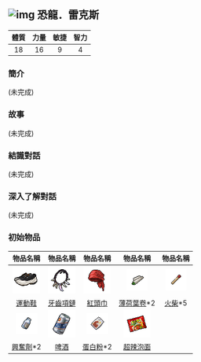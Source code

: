 ## ![img](images/.png) 恐龍．雷克斯

|體質|力量|敏捷|智力|
|:--:|:--:|:--:|:--:|
|18|16|9|4|

### 簡介

(未完成)

### 故事

(未完成)

### 結識對話

(未完成)

### 深入了解對話

(未完成)

### 初始物品

|物品名稱|物品名稱|物品名稱|物品名稱|物品名稱|
|:--:|:--:|:--:|:--:|:--:|
| ![img](images/item_pic_QX.png) | ![img](images/item_pic_YCXL.png) | ![img](images/item_pic_HTJ.png) | ![img](images/item_pic_BHYJ.png) | ![img](images/item_pic_HC.png) |
| [運動鞋](道具.md#運動鞋) | [牙齒項鏈](道具.md#牙齒項鏈) | [紅頭巾](道具.md#紅頭巾) | [薄荷葉卷](道具.md#薄荷葉卷)*2 | [火柴](道具.md#火柴)*5 |
| ![img](images/item_pic_XFJ.png) | ![img](images/item_pic_PJ.png) | ![img](images/item_pic_DBF.png) | ![img](images/item_pic_PBM.png) |  |
| [興奮劑](道具.md#興奮劑)*2 | [啤酒](道具.md#啤酒) | [蛋白粉](道具.md#蛋白粉)*2 | [超辣泡面](道具.md#超辣泡面) |  |
